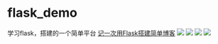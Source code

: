 # flask_demo
学习flask，搭建的一个简单平台  [记一次用Flask搭建简单博客](https://smileyx.top/%E8%AE%B0%E4%B8%80%E6%AC%A1%E7%94%A8flask%E6%90%AD%E5%BB%BA%E7%AE%80%E5%8D%95%E5%8D%9A%E5%AE%A2)
![](http://m-markdown-image.oss-cn-beijing.aliyuncs.com/2019-01-03-%E5%B1%8F%E5%B9%95%E5%BF%AB%E7%85%A7%202019-01-03%2015.58.35.png)
![](http://m-markdown-image.oss-cn-beijing.aliyuncs.com/2019-01-03-%E5%B1%8F%E5%B9%95%E5%BF%AB%E7%85%A7%202019-01-03%2015.59.07.png)
![](http://m-markdown-image.oss-cn-beijing.aliyuncs.com/2019-01-03-%E5%B1%8F%E5%B9%95%E5%BF%AB%E7%85%A7%202019-01-03%2015.59.19.png)
![](http://m-markdown-image.oss-cn-beijing.aliyuncs.com/2019-01-03-%E5%B1%8F%E5%B9%95%E5%BF%AB%E7%85%A7%202019-01-03%2015.59.31.png)
